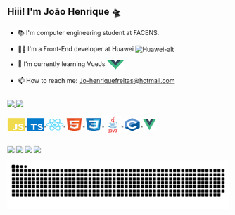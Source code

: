 ## Hiii! I'm João Henrique 🛸

- 📚 I'm computer engineering student at FACENS.
- 🤵🏽 I'm a Front-End developer at Huawei <img align="center" alt="Huawei-alt" heigth="35" width="45" src="http://logok.org/wp-content/uploads/2014/06/Huawei-logo-880x660.png"> 
- 🌱 I’m currently learning VueJs <img align="center" alt="Johen-VueJs" height="25" width="40" src="https://github.com/devicons/devicon/blob/master/icons/vuejs/vuejs-original.svg">

- 📫 How to reach me: Jo-henriquefreitas@hotmail.com
 ##


 <div>
  <a href="https://github.com/Jhenrique44">
  <img height="180em" src="https://github-readme-stats.vercel.app/api?username=Jhenrique44&show_icons=true&theme=midnight-purple&include_all_commits=true&count_private=true"/>
  <img height="180em" src="https://github-readme-stats.vercel.app/api/top-langs/?username=Jhenrique44&layout=compact&langs_count=7&theme=midnight-purple"/>
 </div>
 
 
 <div style="display: inline_block"><br>
  <img align="center" alt="Johen-JavaScript" height="30" width="40" src="https://raw.githubusercontent.com/devicons/devicon/master/icons/javascript/javascript-plain.svg">
  <img align="center" alt="Johen-Type" height="30" width="40" src="https://raw.githubusercontent.com/devicons/devicon/master/icons/typescript/typescript-plain.svg">
  <img align="center" alt="Johen-React" height="30" width="40" src="https://raw.githubusercontent.com/devicons/devicon/master/icons/react/react-original.svg">
  <img align="center" alt="Johen-HTML" height="30" width="40" src="https://raw.githubusercontent.com/devicons/devicon/master/icons/html5/html5-original.svg">
  <img align="center" alt="Johen-CSS" height="30" width="40" src="https://raw.githubusercontent.com/devicons/devicon/master/icons/css3/css3-original.svg">
  <img align="center" alt="JoHen-Java" height="40" width="40" src="https://github.com/devicons/devicon/blob/master/icons/java/java-original-wordmark.svg">
  <img align="center" alt="JoHen-C" height="30" width="40" src="https://github.com/devicons/devicon/blob/master/icons/c/c-original.svg">
  <img align="center" alt="JoHen-Vue" height="30" widht="40" src="https://github.com/devicons/devicon/blob/master/icons/vuejs/vuejs-original.svg">
  <!--<img align="center" alt="Johen-SQL" height="60" width="40" src="https://github.com/devicons/devicon/blob/master/icons/microsoftsqlserver/microsoftsqlserver-plain-wordmark.svg">
  -->
 </div>

 ##

<div>
  <a href = "mailto:Jo-henriquefreitas@hotmail.com"><img src="https://img.shields.io/badge/Microsoft_Outlook-0078D4?style=for-the-badge&logo=microsoft-outlook&logoColor=white"    target="_blank"></a>
  <a href="https://www.linkedin.com/in/joaohenriquefq/" target="_blank"><img src="https://img.shields.io/badge/LinkedIn-0077B5?style=for-the-badge&logo=linkedin&logoColor=white" target="_blank"></a>       
  <a href="https://app.rocketseat.com.br/me/joao-henrique-05257" target="_blank"><img src="https://avatars.githubusercontent.com/u/28929274?s=30&v=4" target="_blank"></a> 
<!--   <a href="https://web.digitalinnovation.one/users/jo-henrique8?tab=achievements" target="_blank"><img  src="https://hermes.digitalinnovation.one/site/images/logo.png" widht:"50" target="_blank"> -->
<!--   </a>  -->
 <a href="https://open.spotify.com/user/12155987445?si=04eb4ba2fd1e46c1" ><img src="https://img.shields.io/badge/Spotify-1ED760?&style=for-the-badge&logo=spotify&logoColor=white" ></a>
  
 ![Snake animation](https://github.com/Jhenrique44/Jhenrique44/blob/output/github-contribution-grid-snake.svg)

</div>

